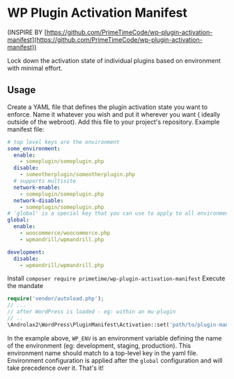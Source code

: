 # WP Plugin Activation Manifest

(INSPIRE
BY [https://github.com/PrimeTimeCode/wp-plugin-activation-manifest](https://github.com/PrimeTimeCode/wp-plugin-activation-manifest))

Lock down the activation state of individual plugins based on environment with minimal effort.

## Usage

Create a YAML file that defines the plugin activation state you want to enforce. Name it whatever you wish and put it wherever you want (
ideally outside of the webroot). Add this file to your project's repository. Example manifest file:

```yml
# top level keys are the environment
some_environment:
  enable:
    - someplugin/someplugin.php
  disable:
    - someotherplugin/someotherplugin.php
  # supports multisite
  network-enable:
    - someplugin/someplugin.php
  network-disable:
    - someplugin/someplugin.php
# 'global' is a special key that you can use to apply to all environments
global:
  enable:
    - woocommerce/woocommerce.php
    - wpmandrill/wpmandrill.php

development:
  disable:
    - wpmandrill/wpmandrill.php

```

Install
`composer require primetime/wp-plugin-activation-manifest`
Execute the mandate

```php
require('vendor/autoload.php');
// ...
// after WordPress is loaded - eg: within an mu-plugin
// ..
\Androlax2\WordPress\PluginManifest\Activation::set('path/to/plugin-manifest.yml', getenv('WP_ENV'));
```

In the example above, `WP_ENV` is an environment variable defining the name of the environment (eg: development, staging, production). This
environment name should match to a top-level key in the yaml file. Environment configuration is applied after the `global` configuration and
will take precedence over it. That's it!
